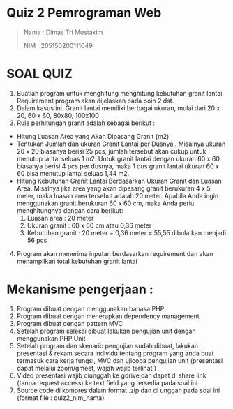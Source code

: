 # Quiz 2 Pemrograman Web

> Nama : Dimas Tri Mustakim
> 
> NIM : 205150200111049

# SOAL QUIZ

1. Buatlah program untuk menghitung menghitung kebutuhan granit lantai. Requirement program akan dijelaskan pada poin 2 dst.
2. Dalam kasus ini. Granit lantai memiliki berbagai ukuran, mulai dari 20 x 20, 60 x 60, 80x80, 100x100
3. Rule perhitungan granit adalah sebagai berikut :
  * Hitung Luasan Area yang Akan Dipasang Granit (m2)
  * Tentukan Jumlah dan ukuran Granit Lantai per Dusnya . Misalnya ukuran 20 x 20 biasanya berisi 25 pcs, jumlah tersebut akan cukup untuk menutup lantai seluas 1 m2. Untuk granit lantai dengan ukuran 60 x 60 biasanya berisi 4 pcs per dusnya, maka 1 dus granit lantai ukuran 60 x 60 bisa menutup lantai seluas 1,44 m2.
  * Hitung Kebutuhan Granit Lantai Berdasarkan Ukuran Granit dan Luasan Area. Misalnya jika area yang akan dipasang granit berukuran 4 x 5 meter, maka luasan area tersebut adalah 20 meter. Apabila Anda ingin menggunakan granit berukuran 60 x 60 cm, maka Anda perlu menghitungnya dengan cara berikut:
    1. Luasan area : 20 meter
    2. Ukuran granit : 60 x 60 cm atau 0,36 meter
    3. Kebutuhan granit : 20 meter ÷ 0,36 meter = 55,55 dibulatkan menjadi 56 pcs

4. Program akan menerima inputan berdasarkan requirement dan akan menampilkan total kebutuhan granit lantai 

# Mekanisme pengerjaan :

1. Program dibuat dengan menggunakan bahasa PHP
2. Program dibuat dengan menerapkan dependency management
3. Program dibuat dengan pattern MVC
4. Setelah program selesai dibuat lakukan pengujian unit dengan menggunakan PHP Unit
5. Setelah program dan skenario pengujian sudah dibuat, lakukan presentasi & rekam secara individu tentang program yang anda buat termasuk cara kerja fungsi, MVC dan ujicoba pengujian unit (presentasi dapat melalui zoom/gmeet, wajah wajib terlihat )
6. Video presentasi wajib diunggah ke gdrive dan dapat di share link (tanpa request access) ke  text field yang tersedia pada soal ini
7. Source code di kompres dalam format .zip dan di unggah pada soal ini (format file : quiz2_nim_nama)

